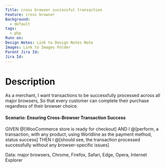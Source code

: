 ```yaml
---
Title: cross browser successful transaction
Feature: cross browser
Background:
  - default
tags:
  - php
Runn on: 
Design Notes: Link to Design Notes Note
Images: Link to Images Folder
Parent Jira Id: 
Jira Id: 
---
```


# Description

As a merchant,
I want transactions to be successfully processed across all major browsers,
So that every customer can complete their purchase regardless of their browser choice.

#### Scenario: Ensuring Cross-Browser Transaction Success

GIVEN @[WooCommerce store is ready for checkout]
AND I @[perform, a transaction, with any product, using Worldline as the payment method, status success]
THEN I @[should see, the transaction processed successfully without any browser-specific issues]

Data: major browsers, Chrome, Firefox, Safari, Edge, Opera, Internet Explorer
